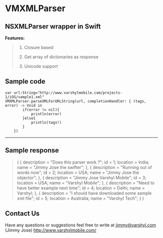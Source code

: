 VMXMLParser
=====================

NSXMLParser wrapper in Swift
----------------------------------
**Features:**
>  1) Closure based 
>  
>  2) Get array of dictionaries as response 
>  
>  3) Unicode support




Sample code
-----------

    var url:String="http://www.varshylmobile.com/projects-1/iOS/sample1.xml"
    VMXMLParser.parseXMLForURLString(url, completionHandler: { (tags, error) -> Void in
            if(error != nil){
                println(error)
            }else{
                println(tags!)
            }
        })


----------

Sample response
---------------

> (
>         {
>         description = "Does this parser work ?";
>         id = 1;
>         location = India;
>         name = "Jimmy Jose the swifter";
>     },
>         {
>         description = "Running out of words now";
>         id = 2;
>         location = USA;
>         name = "Jimmy Jose the objector";
>     },
>         {
>         description = "Jimmy Jose Varshyl Mobile";
>         id = 3;
>         location = USA;
>         name = "Varshyl Mobile";
>     },
>         {
>         description = "Need to have better example next time";
>         id = 4;
>         location = Delhi;
>         name = Varshyl;
>     },
>         {
>         description = "I should have downloaded some sample xml file";
>         id = 5;
>         location = Australia;
>         name = "Varshyl Tech";
>     } )


Contact Us
---------------

Have any questions or suggestions feel free to write at jimmy@varshyl.com (Jimmy Jose)
http://www.varshylmobile.com/


